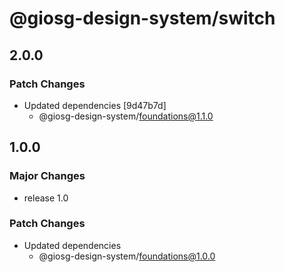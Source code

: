 # @giosg-design-system/switch

## 2.0.0


### Patch Changes

- Updated dependencies [9d47b7d]
  - @giosg-design-system/foundations@1.1.0

## 1.0.0

### Major Changes

- release 1.0

### Patch Changes

- Updated dependencies
  - @giosg-design-system/foundations@1.0.0
